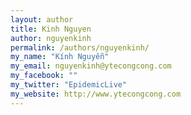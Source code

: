 ```yaml
---
layout: author
title: Kinh Nguyen
author: nguyenkinh
permalink: /authors/nguyenkinh/
my_name: "Kính Nguyễn"
my_email: nguyenkinh@ytecongcong.com
my_facebook: ""
my_twitter: "EpidemicLive"
my_website: http://www.ytecongcong.com
---
```


